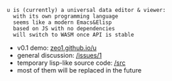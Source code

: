 ```
u is (currently) a universal data editor & viewer:
  with its own programming language
  seems like a modern Emacs&Elisp
  based on JS with no dependencies
  will switch to WASM once API is stable
```

- v0.1 demo: [zeo1.github.io/u](https://zeo1.github.io/u/)
- general discussion: [/issues/1](https://github.com/zeo1/u/issues/1)
- temporary lisp-like source code: [/src](https://github.com/zeo1/u/tree/master/src)
- most of them will be replaced in the future
